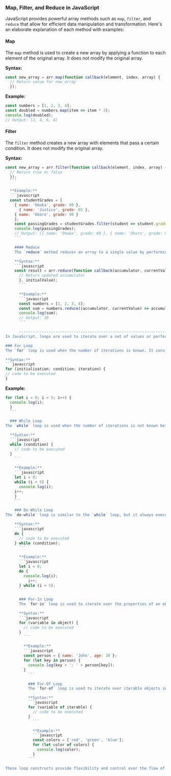 ### Map, Filter, and Reduce in JavaScript

JavaScript provides powerful array methods such as `map`, `filter`, and `reduce` that allow for efficient data manipulation and transformation. Here's an elaborate explanation of each method with examples:

#### Map
The `map` method is used to create a new array by applying a function to each element of the original array. It does not modify the original array.

**Syntax:**
```javascript
const new_array = arr.map(function callback(element, index, array) {
  // Return value for new_array
  });
  ```

  **Example:**
  ```javascript
  const numbers = [1, 2, 3, 4];
  const doubled = numbers.map(item => item * 2);
  console.log(doubled); 
  // Output: [2, 4, 6, 8]
  ```

  #### Filter
  The `filter` method creates a new array with elements that pass a certain condition. It does not modify the original array.

  **Syntax:**
  ```javascript
  const new_array = arr.filter(function callback(element, index, array) {
    // Return true or false
    });
    ```

    **Example:**
    ```javascript
    const studentGrades = [
      { name: 'Omaka', grade: 80 },
        { name: 'Justice', grade: 65 },
	  { name: 'Okoro', grade: 90 }
	  ];
	  const passingGrades = studentGrades.filter(student => student.grade >= 70);
	  console.log(passingGrades); 
	  // Output: [{ name: 'Omaka', grade: 80 }, { name: 'Okoro', grade: 90 }]
	  ```

	  #### Reduce
	  The `reduce` method reduces an array to a single value by performing a desired operation on the elements collectively.

	  **Syntax:**
	  ```javascript
	  const result = arr.reduce(function callback(accumulator, currentValue, index, array) {
	    // Return updated accumulator
	    }, initialValue);
	    ```

	    **Example:**
	    ```javascript
	    const numbers = [1, 2, 3, 4];
	    const sum = numbers.reduce((accumulator, currentValue) => accumulator + currentValue, 0);
	    console.log(sum); 
	    // Output: 10
	    ```

	    ----------------------------------------------------------------
In JavaScript, loops are used to iterate over a set of values or perform a specific task repeatedly. There are several types of loops in JavaScript, each serving a different purpose. Here's a detailed explanation of the common types of loops with examples:

### For Loop
The `for` loop is used when the number of iterations is known. It consists of three parts: initialization, condition, and iteration.

**Syntax:**
```javascript
for (initialization; condition; iteration) {
  // code to be executed
  }
  ```

  **Example:**
  ```javascript
  for (let i = 0; i < 5; i++) {
    console.log(i);
    }
    ```

    ### While Loop
The `while` loop is used when the number of iterations is not known beforehand. It continues to execute as long as the specified condition is true.

    **Syntax:**
    ```javascript
    while (condition) {
      // code to be executed
    }
      ```

      **Example:**
      ```javascript
      let i = 0;
      while (i < 5) {
        console.log(i);
	  i++;
      }
	  ```

	  ### Do-While Loop
The `do-while` loop is similar to the `while` loop, but it always executes the block of code at least once before checking the condition.

	  **Syntax:**
	  ```javascript
	  do {
	    // code to be executed
	  } while (condition);
	    ```

	    **Example:**
	    ```javascript
	    let i = 0;
	    do {
	      console.log(i);
	        i++;
	    } while (i < 5);
		```

		### For-In Loop
		The `for-in` loop is used to iterate over the properties of an object.

		**Syntax:**
		```javascript
		for (variable in object) {
		  // code to be executed
		}
		  ```

		  **Example:**
		  ```javascript
		  const person = { name: 'John', age: 30 };
		  for (let key in person) {
		    console.log(key + ': ' + person[key]);
		  }
		    ```

		    ### For-Of Loop
		    The `for-of` loop is used to iterate over iterable objects such as arrays, strings, maps, sets, etc.

		    **Syntax:**
		    ```javascript
		    for (variable of iterable) {
		      // code to be executed
		    }
		      ```

		      **Example:**
		      ```javascript
		      const colors = ['red', 'green', 'blue'];
		      for (let color of colors) {
		        console.log(color);
		      }
			```

These loop constructs provide flexibility and control over the flow of execution in JavaScript, allowing developers to efficiently handle repetitive tasks and iterate over data structures.
